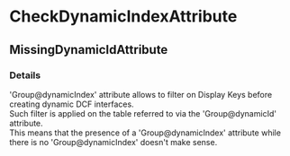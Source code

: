 ﻿---  
uid: Validator_16_8_1  
---

# CheckDynamicIndexAttribute

## MissingDynamicIdAttribute

### Details

'Group@dynamicIndex' attribute allows to filter on Display Keys before creating dynamic DCF interfaces.  
Such filter is applied on the table referred to via the 'Group@dynamicId' attribute.  
This means that the presence of a 'Group@dynamicIndex' attribute while there is no 'Group@dynamicIndex' doesn't make sense.
